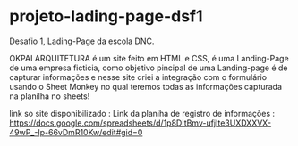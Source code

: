 # projeto-lading-page-dsf1
Desafio 1, Lading-Page da escola DNC.

OKPAI ARQUITETURA é um site feito em HTML e CSS, é uma Landing-Page de uma empresa ficticia, como objetivo pincipal de uma Landing-page é de capturar informações e nesse site criei a integração com o formulário
usando o Sheet Monkey no qual teremos todas as informações capturada na planilha no sheets!

link so site disponibilizado : 
Link da planiha de registro de informações : https://docs.google.com/spreadsheets/d/1p8DItBmv-ufjIte3UXDXXVX-49wP_-Ip-66vDmR10Kw/edit#gid=0
